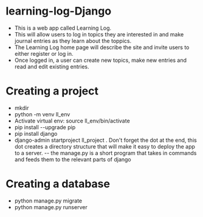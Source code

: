 # learning-log-Django
- This is a web app called Learning Log.
- This will allow users to log in topics they are interested in and make journal  entries as they learn about the toppics.
- The Learning Log home page will describe the site and invite users to either
  register or log in.
- Once logged in, a user can create new topics, make new entries and read and
  edit existing entries.

# Creating a project
- mkdir <name of directory>
- python -m venv ll_env
- Activate virtual env: source ll_env/bin/activate
- pip install --upgrade pip
- pip install django
- django-admin startproject ll_project . Don't forget the dot at the end, this dot creates a    directory structure that will make it easy to deploy the app to a server.
-- the manage.py is a short program that takes in commands and feeds them to the relevant       parts of django

# Creating a database
- python manage.py migrate
- python manage.py runserver



